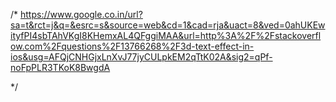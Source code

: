 /*
https://www.google.co.in/url?sa=t&rct=j&q=&esrc=s&source=web&cd=1&cad=rja&uact=8&ved=0ahUKEwityfPI4sbTAhVKgI8KHemxAL4QFggiMAA&url=http%3A%2F%2Fstackoverflow.com%2Fquestions%2F13766268%2F3d-text-effect-in-ios&usg=AFQjCNHGjxLnXvJ77jyCULpkEM2qTtK02A&sig2=qPf-noFpPLR3TKoK8BwgdA

*/
